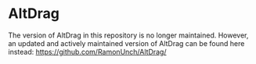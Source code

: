# AltDrag

The version of AltDrag in this repository is no longer maintained. However, an updated and actively maintained version
of AltDrag can be found here instead: https://github.com/RamonUnch/AltDrag/